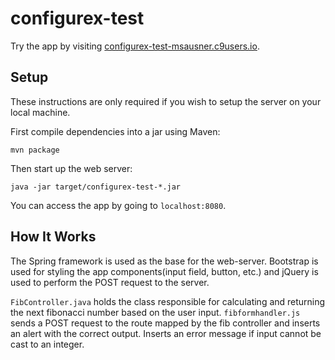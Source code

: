 # configurex-test

Try the app by visiting [configurex-test-msausner.c9users.io](https://configurex-test-msausner.c9users.io/).

## Setup

These instructions are only required if you wish to setup the server
on your local machine.

First compile dependencies into a jar using Maven:

```
mvn package
```

Then start up the web server:

```
java -jar target/configurex-test-*.jar
```

You can access the app by going to `localhost:8080`.

## How It Works

The Spring framework is used as the base for the web-server. Bootstrap is used 
for styling the app components(input field, button, etc.) and jQuery is used to 
perform the POST request to the server.

`FibController.java` holds the class responsible for calculating and returning the next
fibonacci number based on the user input. `fibformhandler.js` sends a POST
request to the route mapped by the fib controller and inserts an alert with the correct 
output. Inserts an error message if input cannot be cast to an integer.
